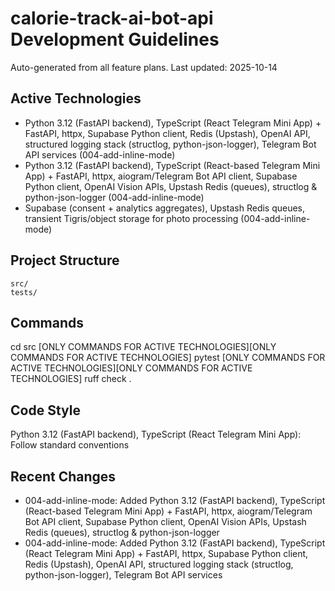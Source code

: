 # calorie-track-ai-bot-api Development Guidelines

Auto-generated from all feature plans. Last updated: 2025-10-14

## Active Technologies
- Python 3.12 (FastAPI backend), TypeScript (React Telegram Mini App) + FastAPI, httpx, Supabase Python client, Redis (Upstash), OpenAI API, structured logging stack (structlog, python-json-logger), Telegram Bot API services (004-add-inline-mode)
- Python 3.12 (FastAPI backend), TypeScript (React-based Telegram Mini App) + FastAPI, httpx, aiogram/Telegram Bot API client, Supabase Python client, OpenAI Vision APIs, Upstash Redis (queues), structlog & python-json-logger (004-add-inline-mode)
- Supabase (consent + analytics aggregates), Upstash Redis queues, transient Tigris/object storage for photo processing (004-add-inline-mode)

## Project Structure
```
src/
tests/
```

## Commands
cd src [ONLY COMMANDS FOR ACTIVE TECHNOLOGIES][ONLY COMMANDS FOR ACTIVE TECHNOLOGIES] pytest [ONLY COMMANDS FOR ACTIVE TECHNOLOGIES][ONLY COMMANDS FOR ACTIVE TECHNOLOGIES] ruff check .

## Code Style
Python 3.12 (FastAPI backend), TypeScript (React Telegram Mini App): Follow standard conventions

## Recent Changes
- 004-add-inline-mode: Added Python 3.12 (FastAPI backend), TypeScript (React-based Telegram Mini App) + FastAPI, httpx, aiogram/Telegram Bot API client, Supabase Python client, OpenAI Vision APIs, Upstash Redis (queues), structlog & python-json-logger
- 004-add-inline-mode: Added Python 3.12 (FastAPI backend), TypeScript (React Telegram Mini App) + FastAPI, httpx, Supabase Python client, Redis (Upstash), OpenAI API, structured logging stack (structlog, python-json-logger), Telegram Bot API services

<!-- MANUAL ADDITIONS START -->
<!-- MANUAL ADDITIONS END -->
